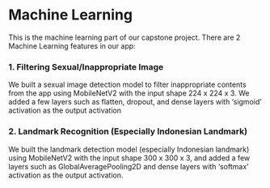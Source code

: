 # Machine Learning
This is the machine learning part of our capstone project. There are 2 Machine Learning features in our app:

### 1. Filtering Sexual/Inappropriate Image
We built a sexual image detection model to filter inappropriate contents from the app using MobileNetV2 with the input shape 224 x 224 x 3. We added a few layers such as flatten, dropout, and dense layers with ‘sigmoid’ activation as the output activation
### 2. Landmark Recognition (Especially Indonesian Landmark)
We built the landmark detection model (especially Indonesian landmark) using MobileNetV2 with the input shape 300 x 300 x 3, and added a few layers such as GlobalAveragePooling2D and dense layers with ‘softmax’ activation as the output activation.